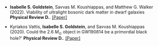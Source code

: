 
- <strong>Isabelle S. Goldstein</strong>, Savvas M. Koushiappas, and Matthew G. Walker (2022). Viability of ultralight bosonic dark matter in dwarf galaxies <strong>Physical Review D.</strong>. [[Paper]](https://doi.org/10.1103/PhysRevD.106.063010)

-  Kyriakos Vattis, <strong>Isabelle S. Goldstein</strong>, and Savvas M. Koushiappas (2020). Could the 2.6 $M_\odot$ object in GW190814 be a primordial black hole?' <strong>Physical Review D.</strong>. [[Paper]](https://doi.org/10.1103/PhysRevD.102.061301)